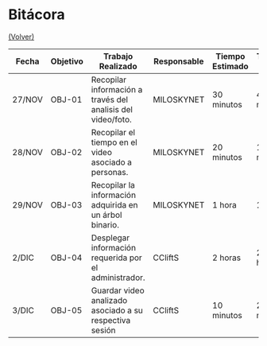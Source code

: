 # Bitácora

[(Volver)](https://github.com/CCliftS/ED21-02-Clift-Diaz/tree/release-0.3)

| Fecha  | Objetivo  | Trabajo Realizado | Responsable | Tiempo Estimado | Tiempo Real |
|--------|-----------|-------------------|-------------|-----------------|-------------|
| 27/NOV | OBJ-01    | Recopilar información a través del analisis del video/foto.  | MILOSKYNET   | 30 minutos   | 40 minutos |
| 28/NOV | OBJ-02    | Recopilar el tiempo en el video asociado a personas.  | MILOSKYNET   | 20 minutos   | 10 minutos |
| 29/NOV | OBJ-03    | Recopilar la información adquirida en un árbol binario. | MILOSKYNET   | 1 hora   | 1 hora |
| 2/DIC | OBJ-04    | Desplegar información requerida por el administrador. | CCliftS   | 2 horas   | 2:30 horas |
| 3/DIC | OBJ-05    | Guardar video analizado asociado a su respectiva sesión | CCliftS   | 10 minutos | 20 minutos |
